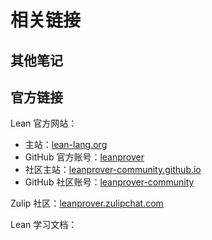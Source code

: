 # 相关链接

## 其他笔记


## 官方链接

Lean 官方网站：
   - 主站：[lean-lang.org](https://lean-lang.org)
   - GitHub 官方账号：[leanprover](https://github.com/leanprover)
   - 社区主站：[leanprover-community.github.io](https://leanprover-community.github.io)
   - GitHub 社区账号：[leanprover-community](https://github.com/leanprover-community) 

Zulip 社区：[leanprover.zulipchat.com](https://leanprover.zulipchat.com)

Lean 学习文档：
